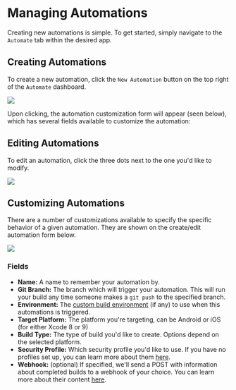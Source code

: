 # Managing Automations

Creating new automations is simple.  To get started, simply navigate to the `Automate` tab within the desired app.

## Creating Automations

To create a new automation, click the `New Automation` button on the top right of the `Automate` dashboard.

<img src="/docs/assets/img/pro/ss-automations-dashboard-new.png" class="browser" />

Upon clicking, the automation customization form will appear (seen below), which has several fields available to customize the automation:


## Editing Automations

To edit an automation, click the three dots next to the one you'd like to modify.

<img src="/docs/assets/img/pro/ss-automations-dashboard-settings.png" class="browser" />

## Customizing Automations

There are a number of customizations available to specify the specific behavior of a given automation. They are shown on the create/edit automation form below.

<img src="/docs/assets/img/pro/ss-automations-automate-form.png" class="browser" />

### Fields

* **Name:** A name to remember your automation by.
* **Git Branch:** The branch which will trigger your automation.  This will run your build any time someone makes a `git push` to the specified branch.
* **Environment:** The [custom build environment](/docs/pro/builds/environments#custom-environments) (if any) to use when this automations is triggered.
* **Target Platform:** The platform you're targeting, can be Android or iOS (for either Xcode 8 or 9)
* **Build Type:** The type of build you'd like to create. Options depend on the selected platform.
* **Security Profile:** Which security profile you'd like to use. If you have no profiles set up, you can learn more about them [here](/docs/pro/package/profiles.html).
* **Webhook:** (optional) If specified, we'll send a POST with information about completed builds to a webhook of your choice.  You can learn more about their content [here](/docs/pro/automation/webhooks).
